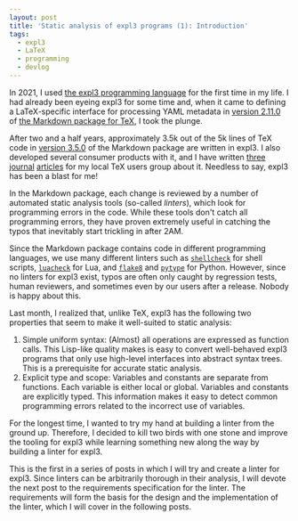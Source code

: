 ```yaml
---
layout: post
title: 'Static analysis of expl3 programs (1): Introduction'
tags:
  - expl3
  - LaTeX
  - programming
  - devlog
---
```


In 2021, I used [the expl3 programming language][7] for the first time in my life. I had already been eyeing expl3 for some time and, when it came to defining a LaTeX-specific interface for processing YAML metadata in [version 2.11.0][1] of [the Markdown package for TeX][2], I took the plunge.

After two and a half years, approximately 3.5k out of the 5k lines of TeX code in [version 3.5.0][3] of the Markdown package are written in expl3. I also developed several consumer products with it, and I have written [three][4] [journal][5] [articles][6] for my local TeX users group about it. Needless to say, expl3 has been a blast for me!

In the Markdown package, each change is reviewed by a number of automated static analysis tools (so-called *linters*), which look for programming errors in the code. While these tools don't catch all programming errors, they have proven extremely useful in catching the typos that inevitably start trickling in after 2AM.

Since the Markdown package contains code in different programming languages, we use many different linters such as [`shellcheck`][8] for shell scripts, [`luacheck`][9] for Lua, and [`flake8`][10] and [`pytype`][11] for Python. However, since no linters for expl3 exist, typos are often only caught by regression tests, human reviewers, and sometimes even by our users after a release. Nobody is happy about this.

Last month, I realized that, unlike TeX, expl3 has the following two properties that seem to make it well-suited to static analysis:

1. Simple uniform syntax: (Almost) all operations are expressed as function calls. This Lisp-like quality makes is easy to convert well-behaved expl3 programs that only use high-level interfaces into abstract syntax trees. This is a prerequisite for accurate static analysis.
2. Explicit type and scope: Variables and constants are separate from functions. Each variable is either local or global. Variables and constants are explicitly typed. This information makes it easy to detect common programming errors related to the incorrect use of variables.

For the longest time, I wanted to try my hand at building a linter from the ground up. Therefore, I decided to kill two birds with one stone and improve the tooling for expl3 while learning something new along the way by building a linter for expl3.

This is the first in a series of posts in which I will try and create a linter for expl3. Since linters can be arbitrarily thorough in their analysis, I will devote the next post to the requirements specification for the linter. The requirements will form the basis for the design and the implementation of the linter, which I will cover in the following posts.

 [1]: https://github.com/Witiko/markdown/releases/tag/2.11.0
 [2]: https://ctan.org/pkg/markdown
 [3]: https://github.com/Witiko/markdown/releases/tag/3.5.0
 [4]: http://dx.doi.org/10.5300/2022-1-4/35
 [5]: http://dx.doi.org/10.5300/2023-1-2/3
 [6]: http://dx.doi.org/10.5300/2023-3-4/153
 [7]: http://mirrors.ctan.org/macros/latex/required/l3kernel/expl3.pdf
 [8]: https://www.shellcheck.net/
 [9]: https://github.com/mpeterv/luacheck
 [10]: https://pypi.org/project/flake8/
 [11]: https://pypi.org/project/pytype/
 [12]: https://twitter.com/tvitecnik/status/1774781689362784627
 [13]: https://twitter.com/tvitecnik/status/1774781719498956810
 [14]: https://twitter.com/tvitecnik/status/1774781790386860488
 [15]: https://twitter.com/tvitecnik/status/1774781824453005577
